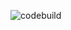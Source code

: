 ![codebuild](https://codebuild.eu-central-1.amazonaws.com/badges?uuid=eyJlbmNyeXB0ZWREYXRhIjoidWhaeTJ0U21sSkdzbTBlcUdvdDgzK0hydHJuKzhwdVR4cGZra2cwcThzUGFyeXpNNjk5MEFtdkdKQWw2bm9YOHFMRmJUZG8yN2V0OG5ydmVqemxtS0ZzPSIsIml2UGFyYW1ldGVyU3BlYyI6Ill4b0lPanBvMEpmN1NqM3QiLCJtYXRlcmlhbFNldFNlcmlhbCI6MX0%3D&branch=main)
